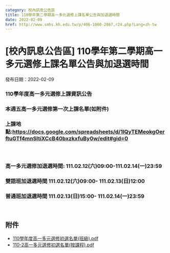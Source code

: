 ```yaml
---
category: 校內訊息公告區
title: 110學年第二學期高一多元選修上課名單公告與加退選時間
date: 2022-02-09
href: http://www.smhs.kh.edu.tw/p/406-1000-2867,r24.php?Lang=zh-tw
---
```


# [校內訊息公告區] 110學年第二學期高一多元選修上課名單公告與加退選時間

發布日期：2022-02-09

<div><div></div><div><h3>110學年度高一多元選修上課資訊公告</h3><h3>本週五高一多元選修第一次上課名單(如附件)</h3><h3>上課地點:<a href=https://docs.google.com/spreadsheets/d/1IQyTEMeokgOerftuGTf4mnSItiXCcB40bxzkxfuBy0w/edit#gid=0 target=_blank>https://docs.google.com/spreadsheets/d/1IQyTEMeokgOerftuGTf4mnSItiXCcB40bxzkxfuBy0w/edit#gid=0</a><br> <br>  </h3><h3>高一多元選修加退選時間: 111.02.12(六)09:00-111.02.14(一)23:59</h3><h3>雙語班加退選時間 111.02.12(六)09:00- 111.02.13(日)12:00</h3><h3>普通班加退選時間 111.02.13(日)15:00- 111.02.14(一)23:59</h3><p> </div></div>

## 附件

- [110學年度高一多元選修初選名單(班級).pdf](https://www.smhs.kh.edu.tw/var/file/0/1000/attach/54/pta_2558_2612608_00985.pdf)
- [110-2高一多元選修初選名單(按課程).pdf](https://www.smhs.kh.edu.tw/var/file/0/1000/attach/54/pta_2559_1622577_00985.pdf)
